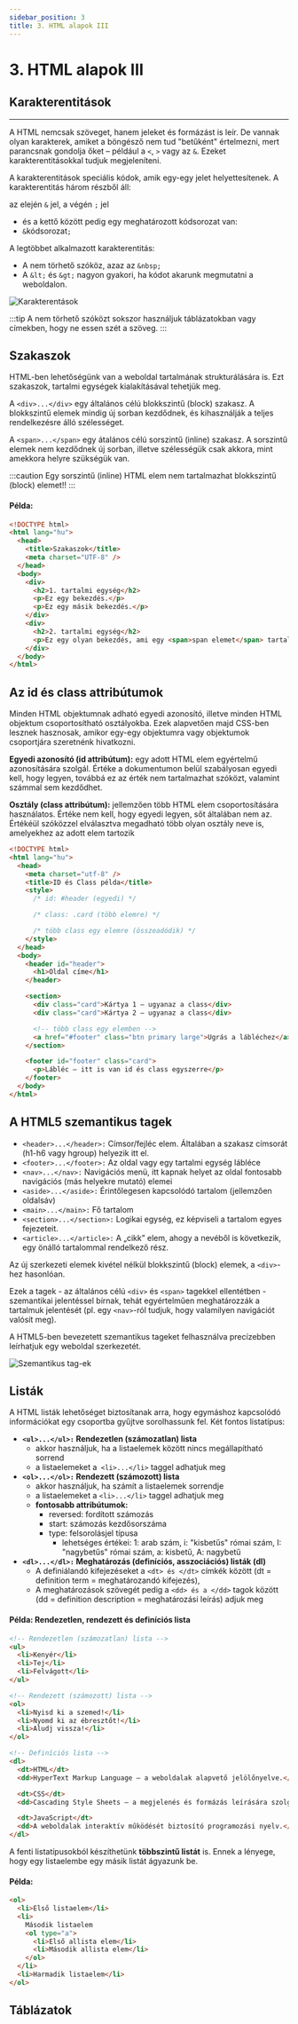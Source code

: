 ```yaml
---
sidebar_position: 3
title: 3. HTML alapok III
---
```


# 3. HTML alapok III

## Karakterentitások

---

A HTML nemcsak szöveget, hanem jeleket és formázást is leír. De vannak
olyan karakterek, amiket a böngésző nem tud "betűként" értelmezni, mert
parancsnak gondolja őket – például a `<`, `>` vagy az `&`. Ezeket
karakterentitásokkal tudjuk megjeleníteni.

A karakterentitások speciális kódok, amik egy-egy jelet helyettesítenek.
A karakterentitás három részből áll:

az elején `&` jel, a végén `;` jel

- és a kettő között pedig egy meghatározott kódsorozat van:
- `&`kódsorozat`;`

A legtöbbet alkalmazott karakterentitás:

- A nem törhető szóköz, azaz az `&nbsp;`
- A `&lt;` és `&gt;` nagyon gyakori, ha kódot akarunk megmutatni a weboldalon.

![Karakterentások](/img/Karakterentitas.png)

:::tip
A nem törhető szóközt sokszor használjuk táblázatokban vagy címekben, hogy ne essen szét a szöveg.
:::

## Szakaszok

HTML-ben lehetőségünk van a weboldal tartalmának strukturálására is. Ezt szakaszok, tartalmi egységek kialakításával tehetjük meg.

A `<div>...</div>` egy általános célú blokkszintű (block) szakasz. A blokkszintű elemek mindig új sorban kezdődnek, és kihasználják a teljes rendelkezésre álló szélességet.

A `<span>...</span>` egy átalános célú sorszintű (inline) szakasz. A sorszintű elemek nem kezdődnek új sorban, illetve szélességük csak akkora, mint amekkora helyre szükségük van.

:::caution
Egy sorszintű (inline) HTML elem nem tartalmazhat blokkszintű (block) elemet!!
:::

#### Példa:

```html
<!DOCTYPE html>
<html lang="hu">
  <head>
    <title>Szakaszok</title>
    <meta charset="UTF-8" />
  </head>
  <body>
    <div>
      <h2>1. tartalmi egység</h2>
      <p>Ez egy bekezdés.</p>
      <p>Ez egy másik bekezdés.</p>
    </div>
    <div>
      <h2>2. tartalmi egység</h2>
      <p>Ez egy olyan bekezdés, ami egy <span>span elemet</span> tartalmaz.</p>
    </div>
  </body>
</html>
```

## Az id és class attribútumok

Minden HTML objektumnak adható egyedi azonosító, illetve minden HTML objektum csoportosítható osztályokba. Ezek alapvetően majd CSS-ben lesznek hasznosak, amikor egy-egy objektumra vagy objektumok csoportjára szeretnénk hivatkozni.

**Egyedi azonosító (id attribútum):** egy adott HTML elem egyértelmű azonosítására szolgál. Értéke a dokumentumon belül szabályosan egyedi kell, hogy legyen, továbbá ez az érték nem tartalmazhat szóközt, valamint számmal sem kezdődhet.

**Osztály (class attribútum):** jellemzően több HTML elem csoportosítására használatos. Értéke nem kell, hogy egyedi legyen, sőt általában nem az. Értékéül szóközzel elválasztva megadható több olyan osztály neve is, amelyekhez az adott elem tartozik

```html
<!DOCTYPE html>
<html lang="hu">
  <head>
    <meta charset="utf-8" />
    <title>ID és Class példa</title>
    <style>
      /* id: #header (egyedi) */

      /* class: .card (több elemre) */

      /* több class egy elemre (összeadódik) */
    </style>
  </head>
  <body>
    <header id="header">
      <h1>Oldal címe</h1>
    </header>

    <section>
      <div class="card">Kártya 1 — ugyanaz a class</div>
      <div class="card">Kártya 2 — ugyanaz a class</div>

      <!-- több class egy elemben -->
      <a href="#footer" class="btn primary large">Ugrás a lábléchez</a>
    </section>

    <footer id="footer" class="card">
      <p>Lábléc — itt is van id és class egyszerre</p>
    </footer>
  </body>
</html>
```

## A HTML5 szemantikus tagek

- `<header>...</header>:` Címsor/fejléc elem. Általában a szakasz címsorát (h1-h6 vagy hgroup) helyezik itt el.
- `<footer>...</footer>:` Az oldal vagy egy tartalmi egység lábléce
- `<nav>...</nav>:` Navigációs menü, itt kapnak helyet az oldal fontosabb navigációs (más helyekre mutató) elemei
- `<aside>...</aside>:` Érintőlegesen kapcsolódó tartalom (jellemzően oldalsáv)
- `<main>...</main>:` Fő tartalom
- `<section>...</section>:` Logikai egység, ez képviseli a tartalom egyes fejezeteit.
- `<article>...</article>:` A „cikk” elem, ahogy a nevéből is következik, egy önálló tartalommal rendelkező rész.

Az új szerkezeti elemek kivétel nélkül blokkszintű (block) elemek, a `<div>`-hez hasonlóan.

Ezek a tagek - az általános célú `<div>` és `<span>` tagekkel ellentétben - szemantikai jelentéssel bírnak, tehát egyértelműen meghatározzák a tartalmuk jelentését (pl. egy `<nav>`-ról tudjuk, hogy valamilyen navigációt valósít meg).

A HTML5-ben bevezetett szemantikus tageket felhasználva precízebben leírhatjuk egy weboldal szerkezetét.

![Szemantikus tag-ek](/img/szemantikus_tag.png)

## Listák

A HTML listák lehetőséget biztosítanak arra, hogy egymáshoz kapcsolódó információkat egy csoportba gyűjtve sorolhassunk fel. Két fontos listatípus:

- **`<ul>...</ul>:` Rendezetlen (számozatlan) lista**
  - akkor használjuk, ha a listaelemek között nincs megállapítható sorrend
  - a listaelemeket a` <li>...</li>` taggel adhatjuk meg
- **`<ol>...</ol>:` Rendezett (számozott) lista**
  - akkor használjuk, ha számít a listaelemek sorrendje
  - a listaelemeket a `<li>...</li>` taggel adhatjuk meg
  - **fontosabb attribútumok:**
    - reversed: fordított számozás
    - start: számozás kezdősorszáma
    - type: felsorolásjel típusa
      - lehetséges értékei: 1: arab szám, i: "kisbetűs" római szám, I: "nagybetűs" római szám, a: kisbetű, A: nagybetű
- **`<dl>...</dl>:` Meghatározás (definíciós, asszociációs) listák (dl)**
  - A definiálandó kifejezéseket a `<dt> és </dt>` címkék között (dt = definition term = meghatározandó kifejezés),
  - A meghatározások szövegét pedig a `<dd> és a </dd>` tagok között (dd = definition description = meghatározási leírás) adjuk meg

#### Példa: Rendezetlen, rendezett és definíciós lista

```html
<!-- Rendezetlen (számozatlan) lista -->
<ul>
  <li>Kenyér</li>
  <li>Tej</li>
  <li>Felvágott</li>
</ul>

<!-- Rendezett (számozott) lista -->
<ol>
  <li>Nyisd ki a szemed!</li>
  <li>Nyomd ki az ébresztőt!</li>
  <li>Aludj vissza!</li>
</ol>

<!-- Definíciós lista -->
<dl>
  <dt>HTML</dt>
  <dd>HyperText Markup Language – a weboldalak alapvető jelölőnyelve.</dd>

  <dt>CSS</dt>
  <dd>Cascading Style Sheets – a megjelenés és formázás leírására szolgál.</dd>

  <dt>JavaScript</dt>
  <dd>A weboldalak interaktív működését biztosító programozási nyelv.</dd>
</dl>
```

A fenti listatípusokból készíthetünk **többszintű listát** is. Ennek a lényege, hogy egy listaelembe egy másik listát ágyazunk be.

#### Példa:

```html
<ol>
  <li>Első listaelem</li>
  <li>
    Második listaelem
    <ol type="a">
      <li>Első allista elem</li>
      <li>Második allista elem</li>
    </ol>
  </li>
  <li>Harmadik listaelem</li>
</ol>
```

## Táblázatok
